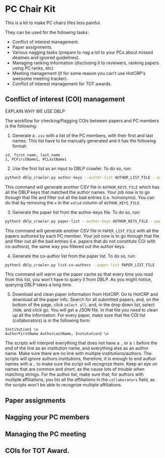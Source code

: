 # PC Chair Kit


This is a kit to make PC chairs lifes less painful.

They can be used for the following tasks:
* Conflict of interest management.
* Paper assignments.
* Various nagging tasks (prepare to nag a lot to your PCs about missed dealines and ignored guidelines).
* Managing ranking information (disclosing it to reviewers, ranking papers using PC ranks, etc)
* Meeting management (if for some reason you can't use HotCRP's awesome meeting tracker).
* Conflict of interest management for TOT awards.

## Conflict of interest (COI) management
EXPLAIN WHY WE USE DBLP

The workflow for checking/flagging COIs between papers and PC members is the following:
1. Generate a `.csv` with a list of the PC members, with their first and last names. This list have to be manually generated and it has the following format:
```
id, first_name, last_name
1, PCFirstName1, PCLastName1
```

2. Use the first list as an input to DBLP crawler. To do so, run:
```bash
python3 dblp_crawler.py author-keys --author-list AUTHOR_LIST_FILE --author-keys AUTHOR_KEYS_FILE
```
This command will generate another CSV file in `AUTHOR_KEYS_FILE` which has all the DBLP keys that matched the author names. Your job now is to go through that file and filter out all the bad entries (i.e. homonyms). You can do that by removing the `x` in the `valid` column of `AUTHOR_KEYS_FILE`.

3. Generate the paper list from the author-keys file. To do so, run:
```bash
python3 dblp_crawler.py paper-list --author-keys AUTHOR_KEYS_FILE --paper-list PAPER_LIST_FILE
```
This command will generate another CSV file in `PAPER_LIST_FILE` with all the papers authored by each PC member. Your job now is to go through that file and filter out all the bad entries (i.e. papers that do not constitute COI with co-authors), the same way you filtered out the author keys.

4. Generate the co-author list from the paper list. To do so, run:
```bash
python3 dblp_crawler.py list-co-authors --paper-list PAPER_LIST_FILE
```
This command will warm up the paper cache so that every time you read from this list, you won't have to query it from DBLP. As you might notice, querying DBLP takes a long time.

5. Download and clean paper information from HotCRP. Go to HotCRP and download all the paper info. Search for all submitted papers, and, on the bottom of the page, click `select all`, and, in the drop down list, select `JSON`, and click go. You will get a JSON file. In that file you need to clean up all the information. For every paper, make sure that the COI list (collaborators) is in the following form:
```
Institution1 \n
AuthorFirstName AuthorLastName, Instutution2 \n
```
The scripts will interpret everything that does not have a `,` or a `(` before the end of the line as an institution name, and everything else as an author name. Make sure there are no line with multiple institutions/authors. The scripts will ignore authors institutions, therefore, it is enough to end author names with a `,` to make sure the script will recognize them. Keep an eye on names that are common and short, as the cause lots of trouble when matching strings. For the author list, make sure that, for authors with multiple affiliations, you list all the affiliations in the `collaborators` field, as the scripts won't be able to recognize multiple affiliations.

## Paper assignments

## Nagging your PC members

## Managing the PC meeting

## COIs for TOT Award.

